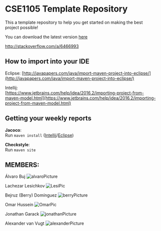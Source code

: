 ﻿# CSE1105 Template Repository

This a template repository to help you get started on making the best project possible!

You can download the latest version [here](https://github.com/SERG-Delft/TI1216/releases)

http://stackoverflow.com/a/6466993

## How to import into your IDE

Eclipse:
[http://javapapers.com/java/import-maven-project-into-eclipse/](http://javapapers.com/java/import-maven-project-into-eclipse/)

Intellij:  
[https://www.jetbrains.com/help/idea/2016.2/importing-project-from-maven-model.html](https://www.jetbrains.com/help/idea/2016.2/importing-project-from-maven-model.html)

## Getting your weekly reports

**Jacoco**:  
Run `maven install` ([Intellij](https://www.jetbrains.com/help/idea/2016.3/getting-started-with-maven.html#execute_maven_goal)/[Eclipse](http://imgur.com/a/6q7pV))

**Checkstyle**:  
Run `maven site`

## MEMBERS:

Álvaro Buj ![alvaroPicture](https://i.imgur.com/zXimhPy.jpg?1)

Lachezar Lesichkov ![LesiPic](https://i.imgur.com/SGwzPSj.jpg)

Bejruz (Berry) Domínguez ![berryPicture](https://i.imgur.com/IRx163B.jpg)

Omar Hussein ![OmarPic](https://i.imgur.com/VCIymOO.jpg)

Jonathan Garack ![jonathanPicture](https://imgur.com/tZuEfhp.jpg)

Alexander van Vugt ![alexanderPicture]()